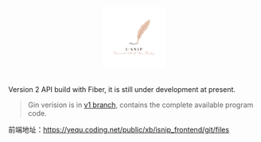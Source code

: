 
<p align="center">
  <a href="https://github.com/Grey0520/isnip_api">
    <img alt="Fiber" height="125" src="../assets/cover.png">
  </a>
  <br>
  <br>
</p>

Version 2 API build with Fiber, it is still under development at present.

> Gin verision is in [v1 branch](https://github.com/Grey0520/isnip_api/tree/v1), contains the complete available program code.


前端地址：https://yequ.coding.net/public/xb/isnip_frontend/git/files
